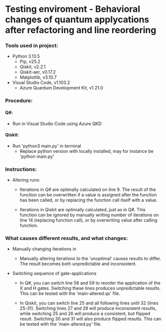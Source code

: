 # Testing enviroment - Behavioral changes of quantum applycations after refactoring and line reordering

### Tools used in project:
* Python 3.13.5
    * Pip, v25.2
    * Qiskit, v2.2.1
    * Qiskit-aer, v0.17.2
    * Matplotlib, v3.10.7
* Visual Studio Code, v1.103.2
    * Azure Quantum Development Kit, v1.21.0


### Procedure:

#### Q#:
* Run in Visual Studio Code using Azure QKD

#### Qiskit:
* Run 'python3 main.py' in terminal
    * Replace python version with locally installed, may for instance be 'python main.py'

 
### Instructions:
* Altering runs:
    * Iterations in Q# are optimally calculated on line 9. The result of the function can be overwritten if a value is assigned after the function has been called, or by replacing the function call itself with a value. 
    
    * Iterations in Qiskit are optimally calculated, just as in Q#. This function can be ignored by manually writing number of iterations on line 14 (replacing function call), or by overwriting value after calling function. 
 
### What causes different results, and what changes:
* Manually changing iterations in
    * Manually altering iterations to the 'unoptimal' causes results to differ. The result becomes both unpredictable and inconsistent.

* Switching sequence of gate-applications
    * In Q#, you can switch line 58 and 59 to reorder the application of the X and H gates. Switching these lines produces unpredictable results. This can be tested with the 'main-altered.qs' file.

    * In Qiskit, you can switch line 25 and all following lines until 32 (lines 25-31). Switching lines 27 and 28 will produce inconsistent results, while switching 25 and 26 will produce a consistent, but flipped result. Switching 30 and 31 will also produce flipped results. This can be tested with the 'main-altered.py' file.
 